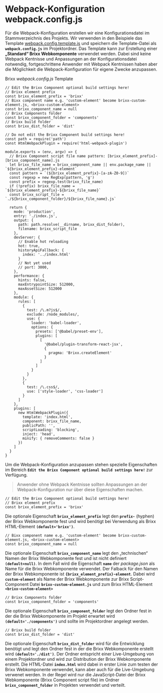 # Webpack-Konfiguration webpack.config.js

Für die Webpack-Konfiguration erstellen wir eine Konfigurationsdatei im Stammverzeichnis des Projekts. Wir verwenden in den Beispiele das Template [webpack.config.template.js](../downloads/webpack.config.template.js) und speichern die Template-Datei als **`webpack.config.js`** im Projektordner. Das Template kann zur Erstellung einer **„Standard“ Brixx Webkomponente** verwendet werden. Dabei sind keine Webpack Kentnisse und Anpassungen an der Konfigurationsdatei notwendig, fortgeschrittene Anwender mit Webpack Kentnissen haben aber die Möglichkeit die Webpack-Konfiguration für eigene Zwecke anzupassen.

Brixx *webpack.config.js* Template

    // Edit the Brixx Component optional build settings here!
    // Brixx element prefix
    const brixx_element_prefix = 'brixx'
    // Bixx component name e.g. 'custom-element' become brixx-custom-element.js, <brixx-custom-element>
    const brixx_component_name = null
    // Brixx Components folder
    const brixx_component_folder = 'components'
    // Brixx build folder
    const brixx_dist_folder = 'dist'

    // Do not edit the Brixx Component build settings here!
    const path = require('path')
    const HtmlWebpackPlugin = require('html-webpack-plugin')

    module.exports = (env, argv) => {
      // Brixx Component script file name pattern: [brixx_element_prefix]-[brixx_component_name].js
      let brixx_file_name = brixx_component_name || env.package_name || `${brixx_element_prefix}-element`
      const pattern = `(${brixx_element_prefix}-[a-zA-Z0-9])`
      const regexp = new RegExp(pattern, 'g')
      const prefix = regexp.test(brixx_file_name)
      if (!prefix) brixx_file_name = `${brixx_element_prefix}-${brixx_file_name}`
      const brixx_script_file = `./${brixx_component_folder}/${brixx_file_name}.js`

      return {
        mode: 'production',
        entry: './index.js',
        output: {
          path: path.resolve(__dirname, brixx_dist_folder),
          filename: brixx_script_file
        },
        devServer: {
          // Enable hot reloading
          hot: true,
          historyApiFallback: {
            index: '../index.html'
          }
          // Not yet used
          // port: 3000,
        },
        performance: {
          hints: false,
          maxEntrypointSize: 512000,
          maxAssetSize: 512000
        },
        module: {
          rules: [
            {
              test: /\.m?js$/,
              exclude: /node_modules/,
              use: {
                loader: 'babel-loader',
                options: {
                  presets: ['@babel/preset-env'],
                  plugins: [
                    [
                      '@babel/plugin-transform-react-jsx',
                      {
                        pragma: 'Brixx.createElement'
                      }
                    ]
                  ]
                }
              }
            },
            {
              test: /\.css$/,
              use: ['style-loader', 'css-loader']
            }
          ]
        },
        plugins: [
          new HtmlWebpackPlugin({
            template: 'index.html',
            component: brixx_file_name,
            publicPath: '',
            scriptLoading: 'blocking',
            inject: 'head',
            minify: { removeComments: false }
          })
        ]
      }
    }

Um die Webpack-Konfiguration anzupassen stehen spezielle Eigenschaften im Bereich **`Edit the Brixx Component optional build settings here!`** zur Verfügung.

  > Anwender ohne Webpack Kentnisse sollten Anpassungen an der Webpack-Konfiguration nur über diese Eigenschaften machen.

    // Edit the Brixx Component optional build settings here!
    // Brixx element prefix
    const brixx_element_prefix = 'brixx'

Die optionale Eigenschaft **`brixx_element_prefix`** legt den **`prefix-`** (hyphen) der Brixx Webkomponente fest und wird benötigt bei Verwendung als Brixx HTML-Element **`(default='brixx')`**. 

    // Bixx component name e.g. 'custom-element' become brixx-custom-element.js, <brixx-custom-element>
    const brixx_component_name = null

Die optionale Eigenschaft **`brixx_component_name`** legt den „technischen“ Namen der Brixx Webkomponente fest und ist nicht definiert **`(default=null)`**. In dem Fall wird die Eigenschaft **`name`** der *package.json* als Name für die Brixx Webkomponente verwendet. Der Falback für den Namen der Brixx Webkomponente ist **`{brixx_element_prefix}-element`**. Dabei wird **`custom-element`** als Name der Brixx Webkomponente zur Brixx Script-Component Datei **`brixx-custom-element.js`** und zum Brixx HTML-Element **`<brixx-custom-element>`**

    // Brixx Components folder
    const brixx_component_folder = 'components'

Die optionale Eigenschaft **`brixx_component_folder`** legt den Ordner fest in der die Brixx Webkomponente im Projekt erwartet wird **`(default='./components')`** und sollte im Projektordner angelegt werden.

    // Brixx build folder
    const brixx_dist_folder = 'dist'

Die optionale Eigenschaft **`brixx_dist_folder`** wird für die Entwicklung benötigt und legt den Ordner fest in der die Brixx Webkomponente erstellt wird **`(default='./dist')`**. Der Ordner entspricht einer Live-Umgebung von einem Projektordner und wird zur Distribution der Brixx Webkomponente erstellt. Die HTML-Datei **`index.html`** wird dabei in erster Linie zum testen der Brixx Webkomponente verwendet, kann aber auch für die Live-Umgebung verwenet werden. In der Regel wird nur die JavaScript-Datei der Brixx Webkomponente (Brixx Component script file) im Ordner **`brixx_component_folder`** in Projekten verwendet und verteilt.


